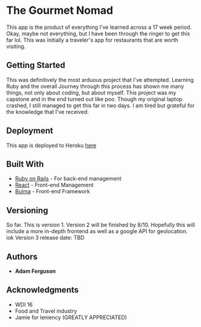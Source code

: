 # The Gourmet Nomad
This app is the product of everything I've learned across a 17 week period. Okay, maybe not everything, but I have been through the ringer to get this far lol. This was initially a traveler's app for restaurants that are worth visiting. 

## Getting Started

This was definitively the most arduous project that I've attempted. Learning Ruby and the overall Journey through this process has shown me many things, not only about coding, but about myself. This project was my capstone and in the end turned out like poo. Though my original laptop crashed, I still managed to get this far in two days. I am tired but grateful for the knowledge that I've received.

## Deployment

This app is deployed to Heroku [here](https://the-gourmet-nomad.herokuapp.com/)

## Built With

* [Ruby on Rails](https://rubyonrails.org/) - For back-end management
* [React](https://reactjs.org/) - Front-end Management
* [Bulma](https://bulma.io) - Front-end Framework



## Versioning

So far. This is version 1. 
Version 2 will be finished by 8/10. Hopefully this will include a more in-depth frontend as well as a google API for geolocation. 
iok
Version 3 release date: TBD

## Authors

* **Adam Ferguson** 

## Acknowledgments

* WDI 16
* Food and Travel industry
* Jamie for leniency (GREATLY APPRECIATED)
